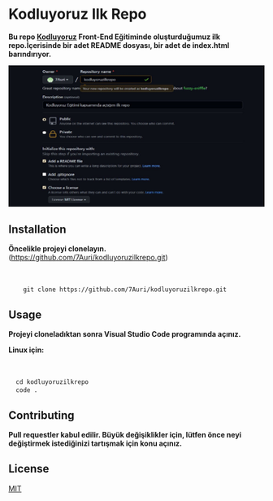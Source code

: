     
# Kodluyoruz Ilk Repo

**Bu repo [Kodluyoruz](https://www.kodluyoruz.org/) Front-End Eğitiminde oluşturduğumuz ilk repo.İçerisinde bir adet README dosyası, bir adet de index.html barındırıyor.**

![ilkrepo](ilkrepo.png)

## Installation

**Öncelikle projeyi clonelayın.**(https://github.com/7Auri/kodluyoruzilkrepo.git)


```


    git clone https://github.com/7Auri/kodluyoruzilkrepo.git

```

## Usage

**Projeyi cloneladıktan sonra Visual Studio Code programında açınız.**

 **Linux için:**

 ```


   cd kodluyoruzilkrepo
   code .

   ```

## Contributing

**Pull requestler kabul edilir. Büyük değişiklikler için, lütfen önce neyi değiştirmek istediğinizi tartışmak için konu açınız.**

## License 

[MIT](https://github.com/7Auri/kodluyoruzilkrepo/blob/main/LICENSE)